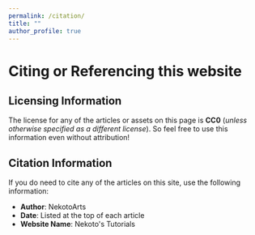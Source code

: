 ```yaml
---
permalink: /citation/
title: ""
author_profile: true
---
```


# Citing or Referencing this website

## Licensing Information

The license for any of the articles or assets on this page is **CC0** (_unless otherwise specified as a different license_). So feel free to use this information even without attribution!

## Citation Information

If you do need to cite any of the articles on this site, use the following information:

-   **Author**: NekotoArts
-   **Date**: Listed at the top of each article
-   **Website Name**: Nekoto's Tutorials

